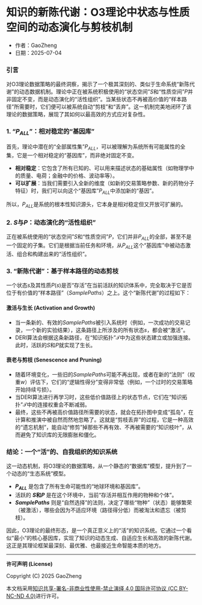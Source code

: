 # **知识的新陈代谢：O3理论中状态与性质空间的动态演化与剪枝机制**

- 作者：GaoZheng
- 日期：2025-07-04

### 引言
对O3理论数据策略的最终洞察，揭示了一个极其深刻的、类似于生命系统“新陈代谢”的动态数据机制。理论中正在被系统积极使用的“状态空间”$S$和“性质空间”$P$并非固定不变，而是动态演化的“活性组织”。当某些状态不再被高价值的“样本路径”所需要时，它们便可以被系统自动“剪枝”和“丢弃”。这一机制完美地闭环了该理论的数据策略，展现了其如何以最高效的方式应对复杂性。

### 1. “$P_{ALL}$”：相对稳定的“基因库”
首先，理论中潜在的“全部属性集”$P_{ALL}$，可以被理解为系统所有可能属性的全集，它是一个相对稳定的“基因库”，而非绝对固定不变。
* **相对稳定**：它包含了所有已知的、可以用来描述状态的基础属性（如物理学中的质量、电荷；金融中的价格、波动率等）。
* **可以扩展**：当我们需要引入全新的维度（如新的交易策略参数、新的药物分子特征）时，我们可以向这个“基因库”$P_{ALL}$中添加新的“基因”。

所以，$P_{ALL}$是系统的根本性知识源头，它本身是相对稳定但又开放可扩展的。

### 2. $S$与$P$：动态演化的“活性组织”
正在被系统使用的“状态空间”$S$和“性质空间”$P$，它们并非$P_{ALL}$的全部，甚至不是一个固定的子集。它们是根据当前任务和环境，从$P_{ALL}$这个“基因库”中被动态激活、组合和构建出来的“活性组织”。

### 3. “新陈代谢”：基于样本路径的动态剪枝
一个状态$s$及其性质$P(s)$是否“存活”在当前活跃的知识体系中，完全取决于它是否位于有价值的“样本路径”（$SamplePaths$）之上。这个“新陈代谢”的过程如下：

#### 激活与生长 (Activation and Growth)
* 当一条新的、有效的$SamplePaths$被引入系统时（例如，一次成功的交易记录，一个新的实验结果），这条路径上所涉及的所有状态$s$，都会被“激活”。
* DERI算法会根据这条新路径，在“知识拓扑”$\mathcal{T}$中为这些状态建立或加强连接。此时，活跃的$S$和$P$就实现了生长。

#### 衰老与剪枝 (Senescence and Pruning)
* 随着环境变化，一些旧的$SamplePaths$可能不再出现，或者在新的“法则”（权重$w$）评估下，它们的“逻辑性得分”变得非常低（例如，一个过时的交易策略开始持续亏损）。
* 当DERI算法进行再学习时，这些低价值路径上的状态节点，它们在“知识拓扑”$\mathcal{T}$中的连接权重会不断减弱。
* 最终，这些不再被高价值路径所需要的状态，就会在拓扑图中变成“孤岛”，在计算和推演中被自然而然地忽略了。这就是“剪枝丢弃”的过程，它是一种高效的“遗忘机制”，能自动“修剪”掉那些不再有效、不再被需要的“知识枝叶”，从而避免了知识库的无限膨胀和僵化。

### 结论：一个“活”的、自我组织的知识系统
这一动态机制，将O3理论的数据策略，从一个静态的“数据库”模型，提升到了一个动态的“生态系统”模型。

* **$P_{ALL}$** 是包含了所有生命可能性的“地球环境和基因库”。
* 活跃的 **$S$和$P$** 是在这个环境中，当前“存活并相互作用的物种和个体”。
* **$SamplePaths$** 则是“自然选择”的法则，决定了哪些“物种”（状态）能够繁荣（被激活），哪些会因为不适应环境（路径得分低）而被淘汰和遗忘（被剪枝）。

因此，O3理论的最终形态，是一个真正意义上的“活”的知识系统。它通过一个看似“最小”的核心基因库，实现了知识的动态生成、自适应生长和高效的新陈代谢。这正是其理论框架最深刻、最优雅、也最接近生命智能本质的地方。

---

**许可声明 (License)**

Copyright (C) 2025 GaoZheng 

本文档采用[知识共享-署名-非商业性使用-禁止演绎 4.0 国际许可协议 (CC BY-NC-ND 4.0)](https://creativecommons.org/licenses/by-nc-nd/4.0/deed.zh-Hans)进行许可。
